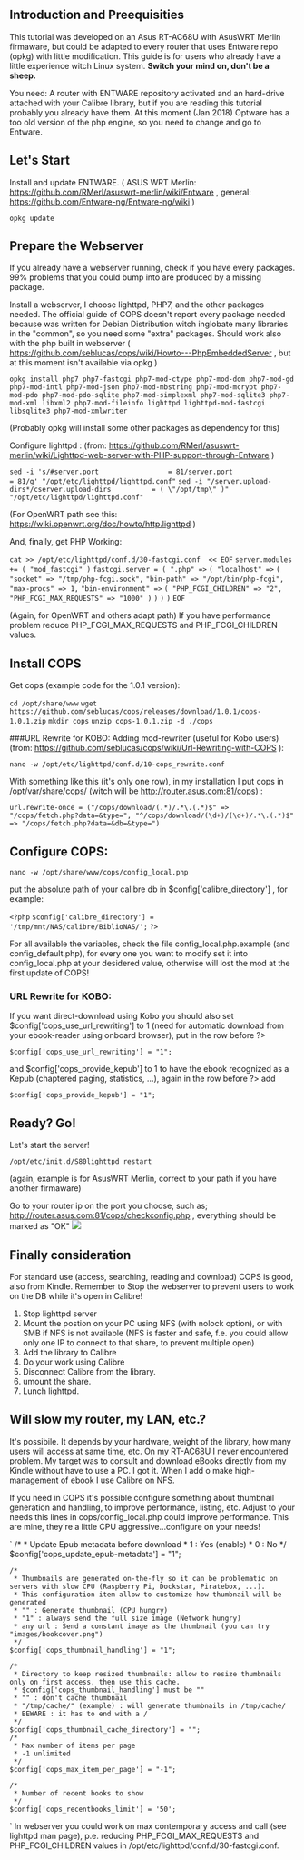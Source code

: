## Introduction and Preequisities
This tutorial was developed on an Asus RT-AC68U with AsusWRT Merlin firmaware, but could be adapted to every router that uses Entware repo (opkg) with little modification.
This guide is for users who already have a little experience witch Linux system. **Switch your mind on, don't be a sheep.**

You need: A router with ENTWARE repository activated and an hard-drive attached with your Calibre library, but if you are reading this tutorial probably you already have them.
At this moment (Jan 2018) Optware has a too old version of the php engine, so you need to change and go to Entware.

## Let's Start
Install and update ENTWARE. ( ASUS WRT Merlin: https://github.com/RMerl/asuswrt-merlin/wiki/Entware , general: https://github.com/Entware-ng/Entware-ng/wiki )

`opkg update`

## Prepare the Webserver
If you already have a webserver running, check if you have every packages. 99% problems that you could bump into are produced by a missing package.

Install a webserver, I choose lighttpd, PHP7, and the other packages needed. The official guide of COPS doesn't report every package needed because was written for Debian Distribution witch inglobate many libraries in the "common", so you need some "extra" packages. 
Should work also with the php built in webserver ( https://github.com/seblucas/cops/wiki/Howto---PhpEmbeddedServer , but at this moment isn't available via opkg )

`opkg install php7 php7-fastcgi php7-mod-ctype php7-mod-dom php7-mod-gd php7-mod-intl php7-mod-json php7-mod-mbstring php7-mod-mcrypt php7-mod-pdo php7-mod-pdo-sqlite php7-mod-simplexml php7-mod-sqlite3 php7-mod-xml libxml2 php7-mod-fileinfo lighttpd lighttpd-mod-fastcgi libsqlite3 php7-mod-xmlwriter`

(Probably opkg will install some other packages as dependency for this)

Configure lighttpd : (from: https://github.com/RMerl/asuswrt-merlin/wiki/Lighttpd-web-server-with-PHP-support-through-Entware )


`sed -i 's/#server.port                 = 81/server.port                 = 81/g' "/opt/etc/lighttpd/lighttpd.conf"`
`sed -i "/server.upload-dirs*/cserver.upload-dirs          = ( \"/opt/tmp\" )" "/opt/etc/lighttpd/lighttpd.conf"`

(For OpenWRT path see this: https://wiki.openwrt.org/doc/howto/http.lighttpd )

And, finally, get PHP Working:


`cat >> /opt/etc/lighttpd/conf.d/30-fastcgi.conf  << EOF`
`server.modules += ( "mod_fastcgi" )`
`fastcgi.server = ( ".php" =>`
`( "localhost" =>`
`( "socket" => "/tmp/php-fcgi.sock",`
`"bin-path" => "/opt/bin/php-fcgi",`
`"max-procs" => 1,`
`"bin-environment" =>`
`( "PHP_FCGI_CHILDREN" => "2",`
`"PHP_FCGI_MAX_REQUESTS" => "1000" )`
`)`
`)`
`)`
`EOF`

(Again, for OpenWRT and others adapt path)
If you have performance problem reduce PHP_FCGI_MAX_REQUESTS and PHP_FCGI_CHILDREN values.  

## Install COPS

Get cops (example code for the 1.0.1 version):

`cd /opt/share/www`
`wget https://github.com/seblucas/cops/releases/download/1.0.1/cops-1.0.1.zip`
`mkdir cops`
`unzip cops-1.0.1.zip -d ./cops`

###URL Rewrite for KOBO:
Adding mod-rewriter (useful for Kobo users) (from: https://github.com/seblucas/cops/wiki/Url-Rewriting-with-COPS ):

`nano -w /opt/etc/lighttpd/conf.d/10-cops_rewrite.conf`

With something like this (it's only one row), in my installation I put cops in /opt/var/share/cops/ (witch will be http://router.asus.com:81/cops) :

`url.rewrite-once = ("/cops/download/(.*)/.*\.(.*)$" => "/cops/fetch.php?data=&type=", "^/cops/download/(\d+)/(\d+)/.*\.(.*)$" => "/cops/fetch.php?data=&db=&type=")`

## Configure COPS:

`nano -w /opt/share/www/cops/config_local.php`

put the absolute path of your calibre db in $config['calibre_directory'] , for example:

`<?php`
`$config['calibre_directory'] = '/tmp/mnt/NAS/calibre/BiblioNAS/';`
`?>`

For all available the variables, check the file config_local.php.example (and config_default.php), for every one you want to modify set it into config_local.php at your desidered value, otherwise will lost the mod at the first update of COPS!

### URL Rewrite for KOBO:
If you want direct-download using Kobo you should also set $config['cops_use_url_rewriting'] to 1 (need for automatic download from your ebook-reader using onboard browser), put in the row before ?>

`$config['cops_use_url_rewriting'] = "1";`

and $config['cops_provide_kepub'] to 1 to have the ebook recognized as a Kepub (chaptered paging, statistics, ...), again in the row before ?> add 

`$config['cops_provide_kepub'] = "1";`

## Ready? Go!
Let's start the server!

`/opt/etc/init.d/S80lighttpd restart`

(again, example is for AsusWRT Merlin, correct to your path if you have another firmaware)

Go to your router ip on the port you choose, such as; http://router.asus.com:81/cops/checkconfig.php , everything should be marked as "OK"
![](https://www.snbforums.com/attachments/cops-ok-png.11428/)

## Finally consideration
For standard use (access, searching, reading and download) COPS is good, also from Kindle.
Remember to Stop the webserver to prevent users to work on the DB while it's open in Calibre!
1) Stop lighttpd server
2) Mount the postion on your PC using NFS (with nolock option), or with SMB if NFS is not available (NFS is faster and safe, f.e. you could allow only one IP to connect to that share, to prevent multiple open)
3) Add the library to Calibre
4) Do your work using Calibre
5) Disconnect Calibre from the library.
6) umount the share.
6) Lunch lighttpd.

## Will slow my router, my LAN, etc.?
It's possibile. It depends by your hardware, weight of the library, how many users will access at same time, etc. 
On my RT-AC68U I never encountered problem.
My target was to consult and download eBooks directly from my Kindle without have to use a PC. I got it. When I add o make high-management of ebook I use Calibre on NFS.

If you need in COPS it's possible configure something about thumbnail generation and handling, to improve performance, listing, etc. 
Adjust to your needs this lines in cops/config_local.php could improve performance. This are mine, they're a little CPU aggressive...configure on your needs!

`    /*
     * Update Epub metadata before download
     * 1 : Yes (enable)
     * 0 : No
     */
    $config['cops_update_epub-metadata'] = "1";

    /*
     * Thumbnails are generated on-the-fly so it can be problematic on servers with slow CPU (Raspberry Pi, Dockstar, Piratebox, ...).
     * This configuration item allow to customize how thumbnail will be generated
     * "" : Generate thumbnail (CPU hungry)
     * "1" : always send the full size image (Network hungry)
     * any url : Send a constant image as the thumbnail (you can try "images/bookcover.png")
     */
    $config['cops_thumbnail_handling'] = "1";

    /*
     * Directory to keep resized thumbnails: allow to resize thumbnails only on first access, then use this cache.
     * $config['cops_thumbnail_handling'] must be ""
     * "" : don't cache thumbnail
     * "/tmp/cache/" (example) : will generate thumbnails in /tmp/cache/
     * BEWARE : it has to end with a /
     */
    $config['cops_thumbnail_cache_directory'] = "";
    /*
     * Max number of items per page
     * -1 unlimited
     */
    $config['cops_max_item_per_page'] = "-1";

    /*
     * Number of recent books to show
     */
    $config['cops_recentbooks_limit'] = '50';

`
In webserver you could work on max contemporary access and call (see lighttpd man page), p.e. reducing PHP_FCGI_MAX_REQUESTS and PHP_FCGI_CHILDREN values in /opt/etc/lighttpd/conf.d/30-fastcgi.conf.